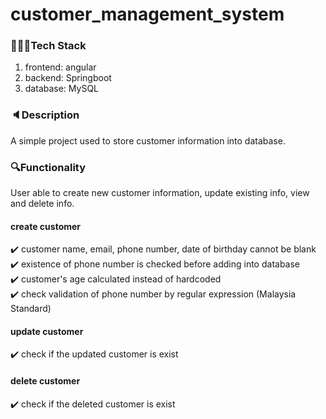 # customer_management_system
### 👩🏻‍💻Tech Stack
1. frontend: angular
2. backend: Springboot
3. database: MySQL

### 🔈Description
A simple project used to store customer information into database.


### 🔍Functionality
User able to create new customer information, update existing info, view and delete info.
#### create customer
✔️ customer name, email, phone number, date of birthday cannot be blank <br />
✔️ existence of phone number is checked before adding into database  <br />
✔️ customer's age calculated instead of hardcoded  <br />
✔️ check validation of phone number by regular expression (Malaysia Standard)  <br />
#### update customer
✔️ check if the updated customer is exist
#### delete customer
✔️ check if the deleted customer is exist
